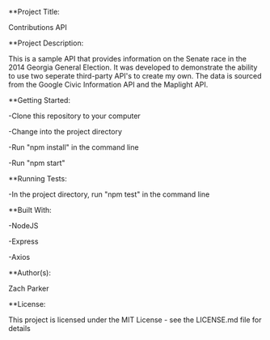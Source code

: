 \*\*Project Title:

Contributions API

\*\*Project Description:

This is a sample API that provides information on the Senate race in the 2014 Georgia General Election. It was developed to demonstrate the ability to use two seperate third-party API's to create my own. The data is sourced from the Google Civic Information API and the Maplight API.

\*\*Getting Started:

-Clone this repository to your computer

-Change into the project directory

-Run "npm install" in the command line

-Run "npm start"

\*\*Running Tests:

-In the project directory, run "npm test" in the command line

\*\*Built With:

-NodeJS

-Express

-Axios

\*\*Author(s):

Zach Parker

\*\*License:

This project is licensed under the MIT License - see the LICENSE.md file for details
